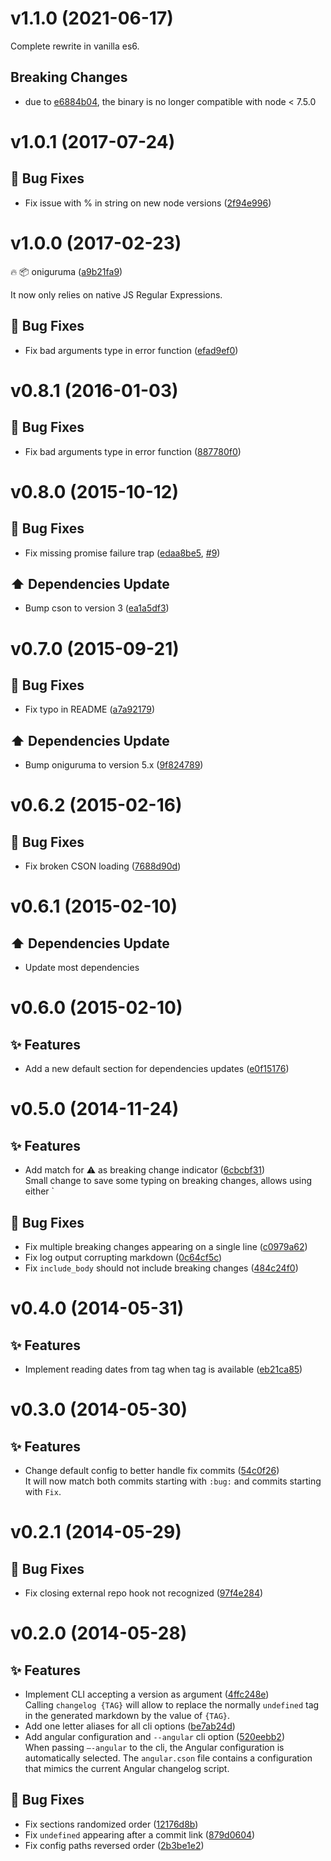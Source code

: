 <a name="v1.1.0"></a>
# v1.1.0 (2021-06-17)

Complete rewrite in vanilla es6.

## Breaking Changes

- due to [e6884b04](https://github.com/abe33/changelog-gen/commit/e6884b04d977621e5e9c866c37307a40a999038f), the binary is no longer compatible with node < 7.5.0

<a name="v1.0.1"></a>
# v1.0.1 (2017-07-24)

## :bug: Bug Fixes

- Fix issue with % in string on new node versions ([2f94e996](https://github.com/abe33/changelog-gen/commit/2f94e9966414ad6567ab8742d07e3fb2ae81ab95))

<a name="v1.0.0"></a>
# v1.0.0 (2017-02-23)

:fire: :package: oniguruma ([a9b21fa9](https://github.com/abe33/changelog-gen/commit/a9b21fa91fa2f0b315b1a7a16a10999fc5d2e751))

It now only relies on native JS Regular Expressions.

## :bug: Bug Fixes

- Fix bad arguments type in error function ([efad9ef0](https://github.com/abe33/changelog-gen/commit/efad9ef0e28e29bb2c73af093b631365c30a3c79))

<a name="v0.8.1"></a>
# v0.8.1 (2016-01-03)

## :bug: Bug Fixes

- Fix bad arguments type in error function ([887780f0](https://github.com/abe33/changelog-gen/commit/887780f0fe390d223fcadb1858616684b6e5efcc))

<a name="v0.8.0"></a>
# v0.8.0 (2015-10-12)

## :bug: Bug Fixes

- Fix missing promise failure trap ([edaa8be5](https://github.com/abe33/changelog-gen/commit/edaa8be5052b0df16fa3d629c70eedb7b5af0c99), [#9](https://github.com/abe33/changelog-gen/issues/9))

## :arrow_up: Dependencies Update

- Bump cson to version 3 ([ea1a5df3](https://github.com/abe33/changelog-gen/commit/ea1a5df329ed99dab3f43d95e5c6b7434fa5883b))

<a name="v0.7.0"></a>
# v0.7.0 (2015-09-21)

## :bug: Bug Fixes

- Fix typo in README ([a7a92179](https://github.com/abe33/changelog-gen/commit/a7a921795f145db4b667d78b8a02f84d18420454))

## :arrow_up: Dependencies Update

- Bump oniguruma to version 5.x ([9f824789](https://github.com/abe33/changelog-gen/commit/9f8247894550892d5269f32f4a9b904ae9fa6572))

<a name="v0.6.2"></a>
# v0.6.2 (2015-02-16)

## :bug: Bug Fixes

- Fix broken CSON loading ([7688d90d](https://github.com/abe33/changelog-gen/commit/7688d90d883bf46f0ecdc85f7818b8190bc3b3a0))

<a name="v0.6.1"></a>
# v0.6.1 (2015-02-10)

## :arrow_up: Dependencies Update

- Update most dependencies

<a name="v0.6.0"></a>
# v0.6.0 (2015-02-10)

## :sparkles: Features

- Add a new default section for dependencies updates ([e0f15176](https://github.com/abe33/changelog-gen/commit/e0f15176a26aafd4865cb017c1e98cbd3f989229))

<a name="v0.5.0"></a>
# v0.5.0 (2014-11-24)

## :sparkles: Features

- Add match for :warning: as breaking change indicator ([6cbcbf31](https://github.com/abe33/changelog-gen/commit/6cbcbf31ff0132b3e3873c3246b04da026feb8ff))  <br>Small change to save some typing on breaking changes, allows using
either `

## :bug: Bug Fixes

- Fix multiple breaking changes appearing on a single line ([c0979a62](https://github.com/abe33/changelog-gen/commit/c0979a624e998fdcb10fbd05148d7ff8d6d6fefd))
- Fix log output corrupting markdown ([0c64cf5c](https://github.com/abe33/changelog-gen/commit/0c64cf5cd08a1875205c31784b41dc6476920416))
- Fix `include_body` should not include breaking changes ([484c24f0](https://github.com/abe33/changelog-gen/commit/484c24f0ab1b3435f8d6df765e8954f90f975d60))

<a name="v0.4.0"></a>
# v0.4.0 (2014-05-31)

## :sparkles: Features

- Implement reading dates from tag when tag is available ([eb21ca85](https://github.com/abe33/changelog-gen/commit/eb21ca853f9357ef0b55b4d6e7516f1a6e1c1238))

<a name="v0.3.0"></a>
# v0.3.0 (2014-05-30)

## :sparkles: Features

- Change default config to better handle fix commits ([54c0f26](https://github.com/abe33/changelog-gen/commit/54c0f2621ff95b67a2bf6964b565119d956a3272))
  <br>It will now match both commits starting with `:bug:` and commits starting with `Fix`.

<a name="v0.2.1"></a>
# v0.2.1 (2014-05-29)

## :bug: Bug Fixes

- Fix closing external repo hook not recognized ([97f4e284](https://github.com/abe33/changelog-gen/commit/97f4e28452cb0f013a3c4676a921eb2c148844ab))

<a name="v0.2.0"></a>
# v0.2.0 (2014-05-28)

## :sparkles: Features

- Implement CLI accepting a version as argument ([4ffc248e](https://github.com/abe33/changelog-gen/commit/4ffc248e16f22de82455e2be4de8b0aea0da3f77))  <br>Calling `changelog {TAG}` will allow to replace the normally
  `undefined` tag in the generated markdown by the value of
  `{TAG}`.
- Add one letter aliases for all cli options ([be7ab24d](https://github.com/abe33/changelog-gen/commit/be7ab24df7a8a51b2bc37481ec7a16cdb25e8073))
- Add angular configuration and `--angular` cli option ([520eebb2](https://github.com/abe33/changelog-gen/commit/520eebb263f347775db4318d3ef5de5a49d19113))  <br>When passing `—-angular` to the cli, the Angular configuration
  is automatically selected.
  The `angular.cson` file contains a configuration that mimics the
  current Angular changelog script.

## :bug: Bug Fixes

- Fix sections randomized order ([12176d8b](https://github.com/abe33/changelog-gen/commit/12176d8b5fa8476e49f110ebd726a2ca6c4a53db))
- Fix `undefined` appearing after a commit link ([879d0604](https://github.com/abe33/changelog-gen/commit/879d0604139cf5fb40c4c0278a65bdd3ad0540f5))
- Fix config paths reversed order ([2b3be1e2](https://github.com/abe33/changelog-gen/commit/2b3be1e2fa26e0ef5a490fa0e5de63a8c6aa707f))
